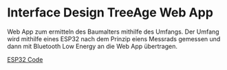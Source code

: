 # Interface Design TreeAge Web App

Web App zum ermitteln des Baumalters mithilfe des Umfangs. Der Umfang wird mithilfe eines ESP32 nach dem Prinzip eiens Messrads gemessen und dann mit Bluetooth Low Energy an die Web App übertragen.

[ESP32 Code](https://github.com/Julian-Katz/Interface-Design-TreeAge-ESP32)
